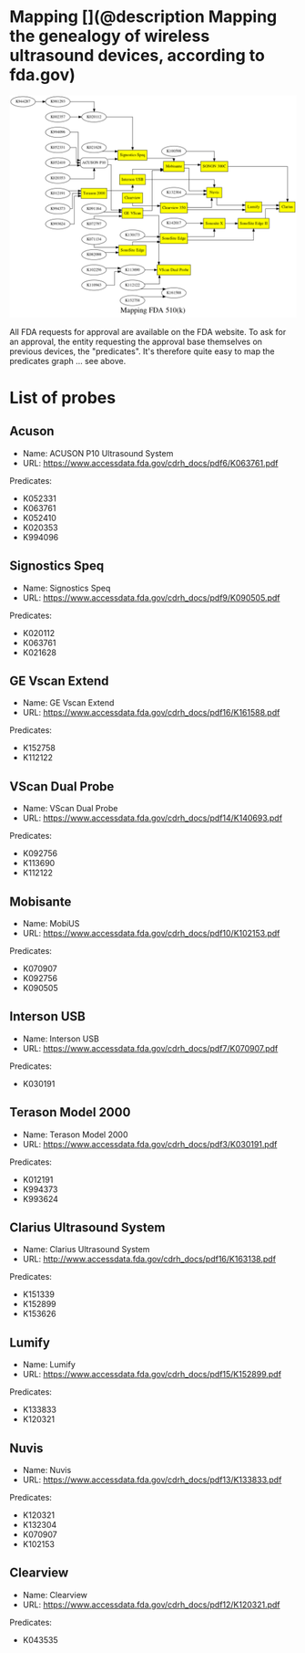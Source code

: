 # Mapping  [](@description Mapping the genealogy of wireless ultrasound devices, according to fda.gov)

![](/include/fda.gov/fda.png)

All FDA requests for approval are available on the FDA website. To ask for an approval, the entity requesting the approval base themselves on previous devices, the "predicates". It's therefore quite easy to map the predicates graph ... see above.

# List of probes

## Acuson

* Name: ACUSON P10 Ultrasound  System
* URL: https://www.accessdata.fda.gov/cdrh_docs/pdf6/K063761.pdf

Predicates:

* K052331
* K063761
* K052410 
* K020353
* K994096

## Signostics Speq

* Name: Signostics Speq
* URL: https://www.accessdata.fda.gov/cdrh_docs/pdf9/K090505.pdf

Predicates:

* K020112
* K063761
* K021628


## GE Vscan Extend

* Name: GE Vscan Extend
* URL: https://www.accessdata.fda.gov/cdrh_docs/pdf16/K161588.pdf

Predicates:

* K152758
* K112122

## VScan Dual Probe

* Name: VScan Dual Probe
* URL: https://www.accessdata.fda.gov/cdrh_docs/pdf14/K140693.pdf

Predicates:

* K092756
* K113690
* K112122


## Mobisante

* Name: MobiUS
* URL: https://www.accessdata.fda.gov/cdrh_docs/pdf10/K102153.pdf

Predicates: 

* K070907
* K092756
* K090505

## Interson USB

* Name: Interson USB
* URL: https://www.accessdata.fda.gov/cdrh_docs/pdf7/K070907.pdf

Predicates: 

* K030191



## Terason Model  2000

* Name: Terason Model  2000
* URL: https://www.accessdata.fda.gov/cdrh_docs/pdf3/K030191.pdf

Predicates: 

* K012191 
* K994373
* K993624


## Clarius Ultrasound System

* Name: Clarius Ultrasound System
* URL: http://www.accessdata.fda.gov/cdrh_docs/pdf16/K163138.pdf

Predicates: 

* K151339
* K152899
* K153626

## Lumify

* Name: Lumify
* URL: https://www.accessdata.fda.gov/cdrh_docs/pdf15/K152899.pdf

Predicates: 

* K133833
* K120321

## Nuvis

* Name: Nuvis
* URL: https://www.accessdata.fda.gov/cdrh_docs/pdf13/K133833.pdf

Predicates:

* K120321
* K132304
* K070907
* K102153


## Clearview

* Name: Clearview
* URL: https://www.accessdata.fda.gov/cdrh_docs/pdf12/K120321.pdf

Predicates:

* K043535
